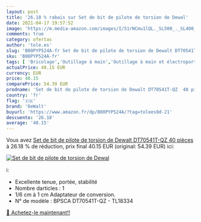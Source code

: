 ```yaml
---
layout: post
title: '26.18 % rabais sur Set de bit de pilote de torsion de Dewal'
date: 2021-04-17 19:57:52
image: 'https://m.media-amazon.com/images/I/51rNCmu1lQL._SL500_._SL400_.jpg'
comments: true
category: ofertas
author: 'tole.es'
slug: 'B00PYP524A-fr Set de bit de pilote de torsion de Dewalt DT70541T-QZ 40...'
sku: 'B00PYP524A-fr'
tags: [ 'Bricolage','Outillage à main','Outillage à main et électroportatif','Outils de coupe','Outils de coupe et torsion darmatures','dewalt', ]
actualPrice: 40.15 EUR
currency: EUR
price: 40.15
comparePrice: 54.39 EUR
prodname: 'Set de bit de pilote de torsion de Dewalt DT70541T-QZ  40 pièces'
country: 'fr'
flag: '🇫🇷'
brand: 'DeWalt'
buyurl: 'https://www.amazon.fr/dp/B00PYP524A/?tag=tolees0d-21'
descuento: '26.18'
average: '40.15'
---
```


Vous avez [Set de bit de pilote de torsion de Dewalt DT70541T-QZ  40 pièces](https://www.amazon.fr/dp/B00PYP524A/?tag=tolees0d-21)  à  26.18 % de réduction, prix final  40.15 EUR (original: 54.39 EUR) ici:

[![Set de bit de pilote de torsion de Dewal](https://m.media-amazon.com/images/I/51rNCmu1lQL._SL500_._SL400_.jpg)](https://www.amazon.fr/dp/B00PYP524A/?tag=tolees0d-21)

ℹ️:

- Excellente tenue, portée, stabilité
- Nombre darticles : 1
- 1/6 cm à 1 cm Adaptateur de conversion.
- N° de modèle : BPSCA DT70541T-QZ - TL18334

[🛒 Achetez-le maintenant!!](https://www.amazon.fr/dp/B00PYP524A/?tag=tolees0d-21)
